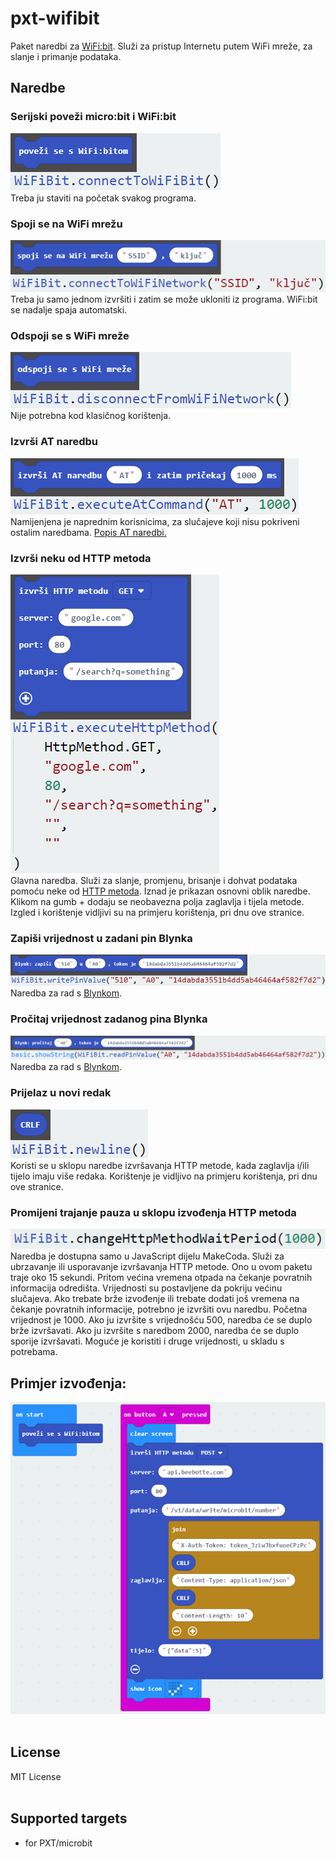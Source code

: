 # pxt-wifibit
Paket naredbi za [WiFi:bit](https://e-radionica.com/hr/wifi-bit.html). Služi za pristup Internetu putem WiFi mreže, za slanje i primanje podataka.
## Naredbe
### Serijski poveži micro:bit i WiFi:bit
![alt text](/images/01%20-%20connectToWiFiBit.png "connectToWiFiBit()")
<br/>
Treba ju staviti na početak svakog programa.
<br/>
### Spoji se na WiFi mrežu
![alt text](/images/02%20-%20connectToWiFiNetwork.png "connectToWiFiNetwork()")
<br/>
Treba ju samo jednom izvršiti i zatim se može ukloniti iz programa. WiFi:bit se nadalje spaja automatski.
<br/>
### Odspoji se s WiFi mreže
![alt text](/images/03%20-%20disconnectFromWifiNetwork.png "disconnectFromWifiNetwork()")
<br/>
Nije potrebna kod klasičnog korištenja.
<br/>
### Izvrši AT naredbu
![alt text](/images/04%20-%20executeAtCommand.png "executeAtCommand()")
<br/>
Namijenjena je naprednim korisnicima, za slučajeve koji nisu pokriveni ostalim naredbama. [Popis AT naredbi.](https://room-15.github.io/blog/2015/03/26/esp8266-at-command-reference/)
<br/>
### Izvrši neku od HTTP metoda
![alt text](/images/05%20-%20executeHttpMethod.png "executeHttpMethod()")
<br/>
Glavna naredba. Služi za slanje, promjenu, brisanje i dohvat podataka pomoću neke od [HTTP metoda](https://www.tutorialspoint.com/http/http_methods.htm). Iznad je prikazan osnovni oblik naredbe. Klikom na gumb + dodaju se neobavezna polja zaglavlja i tijela metode. Izgled i korištenje vidljivi su na primjeru korištenja, pri dnu ove stranice.
<br/>
### Zapiši vrijednost u zadani pin Blynka
![alt text](/images/06%20-%20writePinValue.png "writePinValue()")
<br/>
Naredba za rad s [Blynkom](https://blynk.io/).
<br/>
### Pročitaj vrijednost zadanog pina Blynka
![alt text](/images/07%20-%20readPinValue.png "readPinValue()")
<br/>
Naredba za rad s [Blynkom](https://blynk.io/).
<br/>
### Prijelaz u novi redak
![alt text](/images/08%20-%20newline.png "newline()")
<br/>
Koristi se u sklopu naredbe izvršavanja HTTP metode, kada zaglavlja i/ili tijelo imaju više redaka. Korištenje je vidljivo na primjeru korištenja, pri dnu ove stranice.
<br/>
### Promijeni trajanje pauza u sklopu izvođenja HTTP metoda
![alt text](/images/09%20-%20changeHttpMethodWaitPeriod.png "changeHttpMethodWaitPeriod()")
<br/>
Naredba je dostupna samo u JavaScript dijelu MakeCoda. Služi za ubrzavanje ili usporavanje izvršavanja HTTP metode. Ono u ovom paketu traje oko 15 sekundi. Pritom većina vremena otpada na čekanje povratnih informacija odredišta. Vrijednosti su postavljene da pokriju većinu slučajeva. Ako trebate brže izvođenje ili trebate dodati još vremena na čekanje povratnih informacije, potrebno je izvršiti ovu naredbu. Početna vrijednost je 1000. Ako ju izvršite s vrijednošću 500, naredba će se duplo brže izvršavati. Ako ju izvršite s naredbom 2000, naredba će se duplo sporije izvršavati. Moguće je koristiti i druge vrijednosti, u skladu s potrebama.
<br/>
## Primjer izvođenja:
![alt text](/images/example.png "Example")
<br/>
<br/>
## License
MIT License
<br/>
<br/>
## Supported targets

* for PXT/microbit
